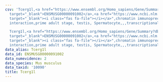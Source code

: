 ```yaml
---
csv: 'Tcerg1l,<a href="https://www.ensembl.org/Homo_sapiens/Gene/Summary?db=core;g=ENSMUSG00000091002"
  target="_blank">ENSMUSG00000091002</a>,<a href="https://www.ncbi.nlm.nih.gov/pubmed/25450459"
  target="_blank"><i class="fas fa-file"></i></a>",chromatin immunoprecipitation assay,direct
  interaction,prime adult stage, testis, Spermatocyte,,,transcriptional regulation,

  Tcerg1l,<a href="https://www.ensembl.org/Homo_sapiens/Gene/Summary?db=core;g=ENSMUSG00000091002"
  target="_blank">ENSMUSG00000091002</a>,<a href="https://www.ncbi.nlm.nih.gov/pubmed/25450459"
  target="_blank"><i class="fas fa-file"></i></a>",chromatin immunoprecipitation assay,direct
  interaction,prime adult stage, testis, Spermatocyte,,,transcriptional regulation,'
data_alias: Tcerg1l
data_id: ENSMUSG00000091002
data_numevidence: 2
data_species: Mus musculus
data_taxid: '10090'
title: Tcerg1l
---
```


